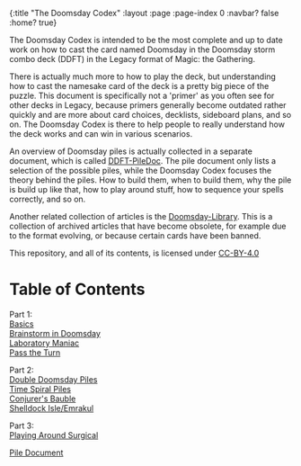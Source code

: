 {:title "The Doomsday Codex"
 :layout :page
 :page-index 0
 :navbar? false
 :home? true}

The Doomsday Codex is intended to be the most complete and up to date work on how to 
cast the card named Doomsday in the Doomsday storm combo deck (DDFT) in the Legacy format of 
Magic: the Gathering.

There is actually much more to how to play the deck, but understanding how to cast the namesake 
card of the deck is a pretty big piece of the puzzle. This document is specifically not a 'primer' as 
you often see for other decks in Legacy, because primers generally become outdated 
rather quickly and are more about card choices, decklists, sideboard plans, and so 
on. The Doomsday Codex is there to help people to really understand how the deck 
works and can win in various scenarios.

An overview of Doomsday piles is actually collected in a separate document, which is 
called [DDFT-PileDoc](/pages-output/pile-doc). The pile 
document only lists a selection of the possible piles, while the Doomsday Codex 
focuses the theory behind the piles. How to build them, when to build them, why the 
pile is build up like that, how to play around stuff, how to sequence your spells 
correctly, and so on.

Another related collection of articles is the 
[Doomsday-Library](https://github.com/Bennotsi-MTG/Doomsday-Library). This is a 
collection of archived articles that have become obsolete, for example due to the 
format evolving, or because certain cards have been banned.

This repository, and all of its contents, is licensed under [CC-BY-4.0](https://creativecommons.org/licenses/by/4.0/)

# Table of Contents

Part 1:  
[Basics](/pages-output/basics)  
[Brainstorm in Doomsday](/pages-output/brainstorm)  
[Laboratory Maniac](/pages-output/laboratory-maniac)  
[Pass the Turn](/pages-output/pass-the-turn) 

Part 2:  
[Double Doomsday Piles](/pages-output/double-doomsday)   
[Time Spiral Piles](/pages-output/doosmday-timespiral)    
[Conjurer's Bauble](/pages-output/cb-piles)  
[Shelldock Isle/Emrakul](/pages-output/shelldock)  

Part 3:  
[Playing Around Surgical](/pages-output/surgical)  

[Pile Document](/pages-output/pile-doc)
